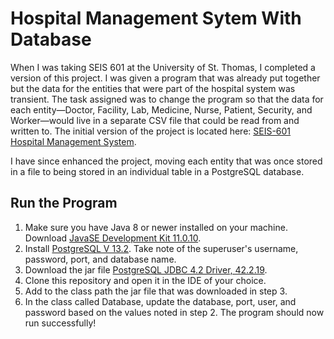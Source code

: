 # Hospital Management Sytem With Database

When I was taking SEIS 601 at the University of St. Thomas, I completed a version of this project. I was given a program that was already put together but the data for the entities that were part of the hospital system was transient. The task assigned was to change the program so that the data for each entity—Doctor, Facility, Lab, Medicine, Nurse, Patient, Security, and Worker—would live in a separate CSV file that could be read from and written to. The initial version of the project is located here: [SEIS-601 Hospital Management System](https://github.com/jkrovitz/SEIS-601-HospitalManagementSystemTheTurnedInVersion).

I have since enhanced the project, moving each entity that was once stored in a file to being stored in an individual table in a PostgreSQL database.

## Run the Program
1. Make sure you have Java 8 or newer installed on your machine. Download [JavaSE Development Kit 11.0.10](https://www.oracle.com/java/technologies/javase-jdk11-downloads.html).
2. Install [PostgreSQL V 13.2](https://www.enterprisedb.com/downloads/postgres-postgresql-downloads). Take note of the superuser's username, password, port, and database name.
3. Download the jar file [PostgreSQL JDBC 4.2 Driver, 42.2.19](https://jdbc.postgresql.org/download/postgresql-42.2.19.jar).
4. Clone this repository and open it in the IDE of your choice.
5. Add to the class path the jar file that was downloaded in step 3.
6. In the class called Database, update the database, port, user, and password based on the values noted in step 2. The program should now run successfully!
